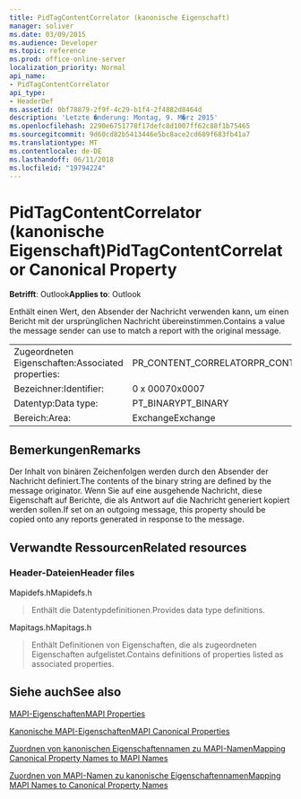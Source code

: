 ```yaml
---
title: PidTagContentCorrelator (kanonische Eigenschaft)
manager: soliver
ms.date: 03/09/2015
ms.audience: Developer
ms.topic: reference
ms.prod: office-online-server
localization_priority: Normal
api_name:
- PidTagContentCorrelator
api_type:
- HeaderDef
ms.assetid: 0bf78879-2f9f-4c29-b1f4-2f4882d8464d
description: 'Letzte �nderung: Montag, 9. M�rz 2015'
ms.openlocfilehash: 2290e6751778f17defc8d1007ff62c88f1b75465
ms.sourcegitcommit: 9d60cd82b5413446e5bc8ace2cd689f683fb41a7
ms.translationtype: MT
ms.contentlocale: de-DE
ms.lasthandoff: 06/11/2018
ms.locfileid: "19794224"
---
```

# <a name="pidtagcontentcorrelator-canonical-property"></a><span data-ttu-id="1cc23-103">PidTagContentCorrelator (kanonische Eigenschaft)</span><span class="sxs-lookup"><span data-stu-id="1cc23-103">PidTagContentCorrelator Canonical Property</span></span>

  
  
<span data-ttu-id="1cc23-104">**Betrifft**: Outlook</span><span class="sxs-lookup"><span data-stu-id="1cc23-104">**Applies to**: Outlook</span></span> 
  
<span data-ttu-id="1cc23-105">Enthält einen Wert, den Absender der Nachricht verwenden kann, um einen Bericht mit der ursprünglichen Nachricht übereinstimmen.</span><span class="sxs-lookup"><span data-stu-id="1cc23-105">Contains a value the message sender can use to match a report with the original message.</span></span>
  
|||
|:-----|:-----|
|<span data-ttu-id="1cc23-106">Zugeordneten Eigenschaften:</span><span class="sxs-lookup"><span data-stu-id="1cc23-106">Associated properties:</span></span>  <br/> |<span data-ttu-id="1cc23-107">PR_CONTENT_CORRELATOR</span><span class="sxs-lookup"><span data-stu-id="1cc23-107">PR_CONTENT_CORRELATOR</span></span>  <br/> |
|<span data-ttu-id="1cc23-108">Bezeichner:</span><span class="sxs-lookup"><span data-stu-id="1cc23-108">Identifier:</span></span>  <br/> |<span data-ttu-id="1cc23-109">0 x 0007</span><span class="sxs-lookup"><span data-stu-id="1cc23-109">0x0007</span></span>  <br/> |
|<span data-ttu-id="1cc23-110">Datentyp:</span><span class="sxs-lookup"><span data-stu-id="1cc23-110">Data type:</span></span>  <br/> |<span data-ttu-id="1cc23-111">PT_BINARY</span><span class="sxs-lookup"><span data-stu-id="1cc23-111">PT_BINARY</span></span>  <br/> |
|<span data-ttu-id="1cc23-112">Bereich:</span><span class="sxs-lookup"><span data-stu-id="1cc23-112">Area:</span></span>  <br/> |<span data-ttu-id="1cc23-113">Exchange</span><span class="sxs-lookup"><span data-stu-id="1cc23-113">Exchange</span></span>  <br/> |
   
## <a name="remarks"></a><span data-ttu-id="1cc23-114">Bemerkungen</span><span class="sxs-lookup"><span data-stu-id="1cc23-114">Remarks</span></span>

<span data-ttu-id="1cc23-115">Der Inhalt von binären Zeichenfolgen werden durch den Absender der Nachricht definiert.</span><span class="sxs-lookup"><span data-stu-id="1cc23-115">The contents of the binary string are defined by the message originator.</span></span> <span data-ttu-id="1cc23-116">Wenn Sie auf eine ausgehende Nachricht, diese Eigenschaft auf Berichte, die als Antwort auf die Nachricht generiert kopiert werden sollen.</span><span class="sxs-lookup"><span data-stu-id="1cc23-116">If set on an outgoing message, this property should be copied onto any reports generated in response to the message.</span></span>
  
## <a name="related-resources"></a><span data-ttu-id="1cc23-117">Verwandte Ressourcen</span><span class="sxs-lookup"><span data-stu-id="1cc23-117">Related resources</span></span>

### <a name="header-files"></a><span data-ttu-id="1cc23-118">Header-Dateien</span><span class="sxs-lookup"><span data-stu-id="1cc23-118">Header files</span></span>

<span data-ttu-id="1cc23-119">Mapidefs.h</span><span class="sxs-lookup"><span data-stu-id="1cc23-119">Mapidefs.h</span></span>
  
> <span data-ttu-id="1cc23-120">Enthält die Datentypdefinitionen.</span><span class="sxs-lookup"><span data-stu-id="1cc23-120">Provides data type definitions.</span></span>
    
<span data-ttu-id="1cc23-121">Mapitags.h</span><span class="sxs-lookup"><span data-stu-id="1cc23-121">Mapitags.h</span></span>
  
> <span data-ttu-id="1cc23-122">Enthält Definitionen von Eigenschaften, die als zugeordneten Eigenschaften aufgelistet.</span><span class="sxs-lookup"><span data-stu-id="1cc23-122">Contains definitions of properties listed as associated properties.</span></span>
    
## <a name="see-also"></a><span data-ttu-id="1cc23-123">Siehe auch</span><span class="sxs-lookup"><span data-stu-id="1cc23-123">See also</span></span>



[<span data-ttu-id="1cc23-124">MAPI-Eigenschaften</span><span class="sxs-lookup"><span data-stu-id="1cc23-124">MAPI Properties</span></span>](mapi-properties.md)
  
[<span data-ttu-id="1cc23-125">Kanonische MAPI-Eigenschaften</span><span class="sxs-lookup"><span data-stu-id="1cc23-125">MAPI Canonical Properties</span></span>](mapi-canonical-properties.md)
  
[<span data-ttu-id="1cc23-126">Zuordnen von kanonischen Eigenschaftennamen zu MAPI-Namen</span><span class="sxs-lookup"><span data-stu-id="1cc23-126">Mapping Canonical Property Names to MAPI Names</span></span>](mapping-canonical-property-names-to-mapi-names.md)
  
[<span data-ttu-id="1cc23-127">Zuordnen von MAPI-Namen zu kanonische Eigenschaftennamen</span><span class="sxs-lookup"><span data-stu-id="1cc23-127">Mapping MAPI Names to Canonical Property Names</span></span>](mapping-mapi-names-to-canonical-property-names.md)


